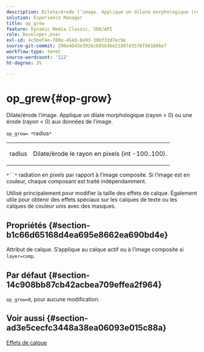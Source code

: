 ```yaml
---
description: Dilate/érode l’image. Applique un dilate morphologique (rayon > 0) ou une érode (rayon < 0) aux données de l’image.
solution: Experience Manager
title: op_grew
feature: Dynamic Media Classic, SDK/API
role: Developer,User
exl-id: 4c5bef4e-f80e-454d-8e93-30bf33d7ec9e
source-git-commit: 206e4643e3926cb85b4be2189743578f88180be7
workflow-type: tm+mt
source-wordcount: '112'
ht-degree: 3%

---
```


# op_grew{#op-grow}

Dilate/érode l’image. Applique un dilate morphologique (rayon > 0) ou une érode (rayon &lt; 0) aux données de l’image.

`op_grow= *`radius`*`

<table id="simpletable_3BAA4523D29E447FA7A4C9009B3E8344"> 
 <tr class="strow"> 
  <td class="stentry"> <p><span class="codeph"><span class="varname"> radius</span></span> </p> </td> 
  <td class="stentry"> <p>Dilate/érode le rayon en pixels (int -100..100). </p></td> 
 </tr> 
</table>

`*``*` radiation en pixels par rapport à l’image composite. Si l’image est en couleur, chaque composant est traité indépendamment.

Utilisé principalement pour modifier la taille des effets de calque. Également utile pour obtenir des effets spéciaux sur les calques de texte ou les calques de couleur unis avec des masques.

## Propriétés {#section-b1c66d65168d4ea695e8662ea690bd4e}

Attribut de calque. S’applique au calque actif ou à l’image composite si `layer=comp`.

## Par défaut {#section-14c908bb87cb42acbea709effea2f964}

`op_grow=0`, pour aucune modification.

## Voir aussi {#section-ad3e5cecfc3448a38ea06093e015c88a}

[Effets de calque](../../../../../is-api/http-ref/image-serving-api-ref/c-http-protocol-reference/c-syntax-and-features/r-layer-effects.md#reference-82a6b5311b3d4471ad2799adb3b2201c)

